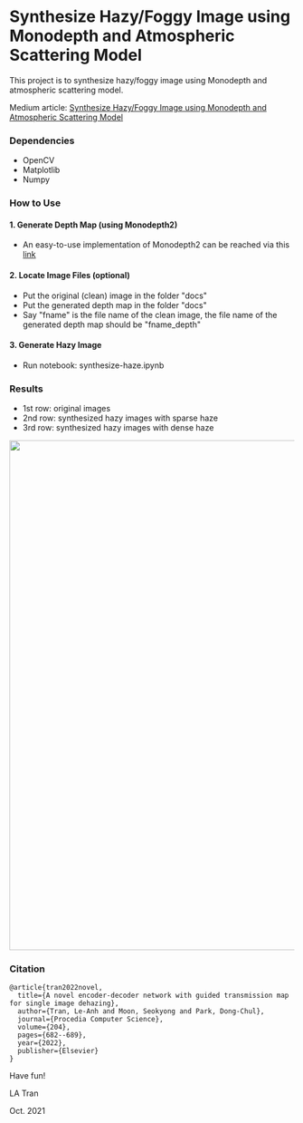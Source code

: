 # Synthesize Hazy/Foggy Image using Monodepth and Atmospheric Scattering Model

This project is to synthesize hazy/foggy image using Monodepth and atmospheric scattering model.

Medium article: [Synthesize Hazy/Foggy Image using Monodepth and Atmospheric Scattering Model](https://leanhtrann.medium.com/synthesize-hazy-foggy-image-using-monodepth-and-atmospheric-scattering-model-9850c721b74e)

### Dependencies
- OpenCV
- Matplotlib
- Numpy

### How to Use

#### 1. Generate Depth Map (using Monodepth2)
- An easy-to-use implementation of Monodepth2 can be reached via this [link](https://github.com/nianticlabs/monodepth2)

#### 2. Locate Image Files (optional)
- Put the original (clean) image in the folder "docs"
- Put the generated depth map in the folder "docs"
- Say "fname" is the file name of the clean image, the file name of the generated depth map should be "fname_depth"

#### 3. Generate Hazy Image
- Run notebook: synthesize-haze.ipynb

### Results
- 1st row: original images
- 2nd row: synthesized hazy images with sparse haze
- 3rd row: synthesized hazy images with dense haze
<img src="docs/synthesized-haze-2.png" width="900">

### Citation
```
@article{tran2022novel,
  title={A novel encoder-decoder network with guided transmission map for single image dehazing},
  author={Tran, Le-Anh and Moon, Seokyong and Park, Dong-Chul},
  journal={Procedia Computer Science},
  volume={204},
  pages={682--689},
  year={2022},
  publisher={Elsevier}
}
```


Have fun!

LA Tran

Oct. 2021
